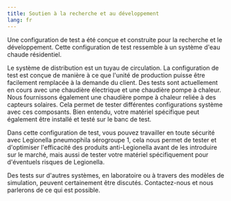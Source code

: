 ```yaml
---
title: Soutien à la recherche et au développement
lang: fr
---
```

Une configuration de test a été conçue et construite pour la recherche et le développement. Cette configuration de test ressemble à un système d'eau chaude résidentiel.

Le système de distribution est un tuyau de circulation. La configuration de test est conçue de manière à ce que l'unité de production puisse être facilement remplacée à la demande du client. Des tests sont actuellement en cours avec une chaudière électrique et une chaudière pompe à chaleur. Nous fournissons également une chaudière pompe à chaleur reliée à des capteurs solaires. Cela permet de tester différentes configurations système avec ces composants. Bien entendu, votre matériel spécifique peut également être installé et testé sur le banc de test.

Dans cette configuration de test, vous pouvez travailler en toute sécurité avec Legionella pneumophila sérogroupe 1, cela nous permet de tester et d'optimiser l'efficacité des produits anti-Legionella avant de les introduire sur le marché, mais aussi de tester votre matériel spécifiquement pour d'éventuels risques de Legionella.

Des tests sur d'autres systèmes, en laboratoire ou à travers des modèles de simulation, peuvent certainement être discutés. Contactez-nous et nous parlerons de ce qui est possible.
